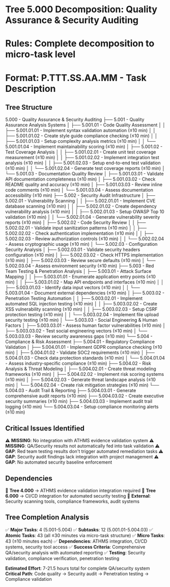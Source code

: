 # Tree 5.000 Decomposition: Quality Assurance & Security Auditing
# Rules: Complete decomposition to micro-task level
# Format: P.TTT.SS.AA.MM - Task Description

## Tree Structure

5.000 - Quality Assurance & Security Auditing
├── 5.001 - Quality Assurance Analysis Systems
│   ├── 5.001.01 - Code Quality Assessment
│   │   ├── 5.001.01.01 - Implement syntax validation automation (≤10 min)
│   │   ├── 5.001.01.02 - Create style guide compliance checking (≤10 min)
│   │   ├── 5.001.01.03 - Setup complexity analysis metrics (≤10 min)
│   │   └── 5.001.01.04 - Implement maintainability scoring (≤10 min)
│   ├── 5.001.02 - Test Coverage Analysis
│   │   ├── 5.001.02.01 - Create unit test coverage measurement (≤10 min)
│   │   ├── 5.001.02.02 - Implement integration test analysis (≤10 min)
│   │   ├── 5.001.02.03 - Setup end-to-end test validation (≤10 min)
│   │   └── 5.001.02.04 - Generate test coverage reports (≤10 min)
│   └── 5.001.03 - Documentation Quality Review
│       ├── 5.001.03.01 - Validate API documentation completeness (≤10 min)
│       ├── 5.001.03.02 - Check README quality and accuracy (≤10 min)
│       ├── 5.001.03.03 - Review inline code comments (≤10 min)
│       └── 5.001.03.04 - Assess documentation accessibility (≤10 min)
├── 5.002 - Security Audit Infrastructure
│   ├── 5.002.01 - Vulnerability Scanning
│   │   ├── 5.002.01.01 - Implement CVE database scanning (≤10 min)
│   │   ├── 5.002.01.02 - Create dependency vulnerability analysis (≤10 min)
│   │   ├── 5.002.01.03 - Setup OWASP Top 10 validation (≤10 min)
│   │   └── 5.002.01.04 - Generate vulnerability severity reports (≤10 min)
│   ├── 5.002.02 - Code Security Review
│   │   ├── 5.002.02.01 - Validate input sanitization patterns (≤10 min)
│   │   ├── 5.002.02.02 - Check authentication implementation (≤10 min)
│   │   ├── 5.002.02.03 - Review authorization controls (≤10 min)
│   │   └── 5.002.02.04 - Assess cryptographic usage (≤10 min)
│   └── 5.002.03 - Configuration Security Analysis
│       ├── 5.002.03.01 - Validate security headers configuration (≤10 min)
│       ├── 5.002.03.02 - Check HTTPS implementation (≤10 min)
│       ├── 5.002.03.03 - Review secure defaults (≤10 min)
│       └── 5.002.03.04 - Assess environment security (≤10 min)
├── 5.003 - Red Team Testing & Penetration Analysis
│   ├── 5.003.01 - Attack Surface Mapping
│   │   ├── 5.003.01.01 - Enumerate application entry points (≤10 min)
│   │   ├── 5.003.01.02 - Map API endpoints and interfaces (≤10 min)
│   │   ├── 5.003.01.03 - Identify data input vectors (≤10 min)
│   │   └── 5.003.01.04 - Document external dependencies (≤10 min)
│   ├── 5.003.02 - Penetration Testing Automation
│   │   ├── 5.003.02.01 - Implement automated SQL injection testing (≤10 min)
│   │   ├── 5.003.02.02 - Create XSS vulnerability scanning (≤10 min)
│   │   ├── 5.003.02.03 - Setup CSRF protection testing (≤10 min)
│   │   └── 5.003.02.04 - Implement file upload security testing (≤10 min)
│   └── 5.003.03 - Social Engineering & Human Factors
│       ├── 5.003.03.01 - Assess human factor vulnerabilities (≤10 min)
│       ├── 5.003.03.02 - Test social engineering vectors (≤10 min)
│       └── 5.003.03.03 - Review security awareness gaps (≤10 min)
└── 5.004 - Compliance & Risk Assessment
    ├── 5.004.01 - Regulatory Compliance Validation
    │   ├── 5.004.01.01 - Implement GDPR compliance checking (≤10 min)
    │   ├── 5.004.01.02 - Validate SOC2 requirements (≤10 min)
    │   ├── 5.004.01.03 - Check data protection standards (≤10 min)
    │   └── 5.004.01.04 - Assess industry-specific compliance (≤10 min)
    ├── 5.004.02 - Risk Analysis & Threat Modeling
    │   ├── 5.004.02.01 - Create threat modeling frameworks (≤10 min)
    │   ├── 5.004.02.02 - Implement risk scoring systems (≤10 min)
    │   ├── 5.004.02.03 - Generate threat landscape analysis (≤10 min)
    │   └── 5.004.02.04 - Create risk mitigation strategies (≤10 min)
    └── 5.004.03 - Audit Trail & Reporting
        ├── 5.004.03.01 - Generate comprehensive audit reports (≤10 min)
        ├── 5.004.03.02 - Create executive security summaries (≤10 min)
        ├── 5.004.03.03 - Implement audit trail logging (≤10 min)
        └── 5.004.03.04 - Setup compliance monitoring alerts (≤10 min)

## Critical Issues Identified
⚠️ **MISSING**: No integration with ATHMS evidence validation system
⚠️ **MISSING**: QA/Security results not automatically fed into task validation
⚠️ **GAP**: Red team testing results don't trigger automated remediation tasks
⚠️ **GAP**: Security audit findings lack integration with project management
⚠️ **GAP**: No automated security baseline enforcement

## Dependencies
🔗 **Tree 4.000** → ATHMS evidence validation integration required
🔗 **Tree 6.000** → CI/CD integration for automated security testing
🔗 **External**: Security scanning tools, compliance frameworks, audit systems

## Tree Completion Analysis
✅ **Major Tasks**: 4 (5.001-5.004)
✅ **Subtasks**: 12 (5.001.01-5.004.03)
✅ **Atomic Tasks**: 43 (all ≤30 minutes via micro-task structure)
✅ **Micro Tasks**: 43 (≤10 minutes each)
✅ **Dependencies**: ATHMS integration, CI/CD systems, security tool access
✅ **Success Criteria**: Comprehensive QA/security analysis with automated reporting
✅ **Testing**: Security validation, compliance verification, penetration testing

**Estimated Effort**: 7-21.5 hours total for complete QA/security system
**Critical Path**: Code quality → Security audit → Penetration testing → Compliance validation